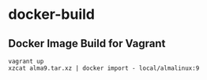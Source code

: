 docker-build
=============

## Docker Image Build for Vagrant

```
vagrant up
xzcat alma9.tar.xz | docker import - local/almalinux:9
